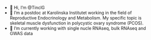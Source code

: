 - 👋 Hi, I’m @TinclG
- 👀 I’m a postdoc at Karolinska Institutet working in the field of Reproductive Endocrinology and Metabolism. My specific topic is skeletal muscle dysfunction in polycystic ovary syndrome (PCOS).
- 🌱 I’m currently working with single nucle RNAseq, bulk RNAseq and GWAS data


<!---
TinclG/TinclG is a ✨ special ✨ repository because its `README.md` (this file) appears on your GitHub profile.
You can click the Preview link to take a look at your changes.
--->
